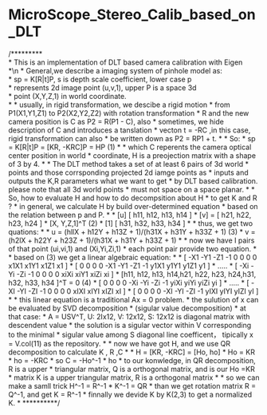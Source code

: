 # MicroScope_Stereo_Calib_based_on_DLT
 /*********  
 	* This is an implementation of DLT based camera calibration with Eigen  
 	*\n
 	* General,we describe a imaging system of pinhole model as:  
 	* sp = K[R|t]P, s is depth scale coefficient, lower case p  
 	* represents 2d image point (u,v,1), upper P is a space 3d  
 	* point (X,Y,Z,1)  in world coordinate.  
 	*
 	* usually, in rigid transformation, we descibe a rigid motion
 	* from P1(X1,Y1,Z1) to P2(X2,Y2,Z2) with rotation transformation
 	* R and the new camera position is C as P2 = R(P1 - C), also
 	* sometimes, we hide description of C and introduces a tanslation
 	* vecton t = -RC ,in this case, rigid transformation can also
 	* be written down as P2 = RP1 + t.
 	*
 	* So:
 	*     sp = K[R|t]P = [KR, -KRC]P = HP  (1)
 	*
 	* which C reperents the camera optical center position in world
 	* coordinate, H is a preojection matrix with a shape of 3 by 4.
 	*
 	* The DLT method takes a set of at least 6 pairs of 3d world
 	* points and those corrsponding projected 2d iamge points as
 	* inputs and outputs the K,R parameters what we want to get
 	* by DLT based calibration. please note that all 3d world points
 	* must not space on a space planar.
 	*
 	* So, how to evaluate H and how to do decompsition about H
 	* to get K and R ?
 	* in general, we calculate H by build over-determined equation
 	* based on the relation between p and P.
 	*
 	* [u]    [ h11, h12, h13, h14 ]
 	* [v] =  [ h21, h22, h23, h24 ] * [X, Y,Z,1]^T   (2)
 	* [1]    [ h31, h32, h33, h34 ]
 	*
 	* thus, we get two quations:
 	*
 	* u = (hllX + h12Y + h13Z + 1)/(h31X + h31Y + h33Z + 1)      (3)
 	* v = (h2lX + h22Y + h23Z + 1)/(h31X + h31Y + h33Z + 1)
 	*
 	* now we have I pairs of that point (ui,vi,1) and (Xi,Yi,Zi,1)
 	* each point pair provide two equation.
 	*
 	* based on (3) we get a linear algebraic equation:
 	*
 	* [ -X1 -Y1 -Z1 -1 0 0 0 0 x1X1 x1Y1 x1Z1 x1 ]
 	* [ 0 0 0 0 -X1 -Y1 -Z1 -1 y1X1 y1Y1 y1Z1 y1 ]
 	*                      .....
 	* [ -Xi -Yi -Zi -1 0 0 0 0 xiXi xiY1 xiZi xi ]    * [h11, h12, h13, h14,h21, h22, h23, h24,h31, h32, h33, h34 ]^T = 0 (4)
 	* [ 0 0 0 0 -Xi -Yi -Zi -1 yiXi yiYi yiZi yi ]
 	*                     .....
 	* [ -XI -YI -ZI -1 0 0 0 0 xIXI xIYI xIZI xI ]
 	* [ 0 0 0 0 -XI -YI -ZI -1 yIXI yIYI yIZI yI ]
 	*
 	* this linear equation is a traditional Ax = 0 problem.
 	* the sulution of x can be evaluated by SVD decomposition
 	* (sigular value decomposition)
 	* at that case:
 	* A = USV^T, U: 2Ix12, V: 12x12, S: 12x12 is diagonal matrix with descendent value
 	* the solution is a sigular vector within V corresponding to the minimal
 	* sigular value among S diagonal line coefficent， tipically x = V.col(11) as the repository.
 	*
 	* now we have got H, and we use QR decomposition to calculate K , R ,C
 	*
 	* H = [KR, -KRC] = [Ho, ho]
 	* Ho = KR
 	* ho = -KRC
 	* so C = -Ho^-1 * ho
 	* to our konwledge, in QR decomposition, R is a upper
 	* triangular matrix, Q is a orthogonal matrix, and is our Ho =KR
 	* matrix K is a upper triangular matrix, R is a orthogonal matrix
 	*
 	* so  we can make a samll trick H^-1 = R^-1 * K^-1 = QR
 	* than we get rotation matrix R = Q^-1, and get K = R^-1
 	* finnally we devide K by K(2,3) to get a normalized K.
 	*
**********/
